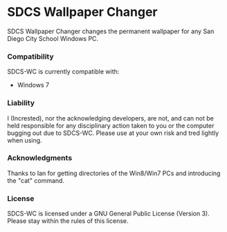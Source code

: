 # SDCS Wallpaper Changer
SDCS Wallpaper Changer changes the permanent wallpaper for any San Diego City School Windows PC.

### Compatibility
SDCS-WC is currently compatible with:
  * Windows 7

### Liability
I (Incrested), nor the acknowledging developers, are not, and can not be held responsible for any disciplinary action taken to you or the computer bugging out due to SDCS-WC. Please use at your own risk and tred lightly when using.

### Acknowledgments
Thanks to Ian for getting directories of the Win8/Win7 PCs and introducing the "cat" command.

### License
SDCS-WC is licensed under a GNU General Public License (Version 3). Please stay within the rules of this license.
